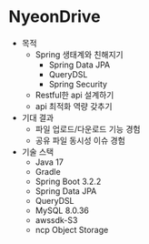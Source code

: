 # NyeonDrive
- 목적
    - Spring 생태계와 친해지기
      - Spring Data JPA
      - QueryDSL  
      - Spring Security 
    - Restful한 api 설계하기
    - api 최적화 역량 갖추기
- 기대 결과
  - 파일 업로드/다운로드 기능 경험
  - 공유 파일 동시성 이슈 경험
- 기술 스택
  - Java 17
  - Gradle
  - Spring Boot 3.2.2
  - Spring Data JPA
  - QueryDSL
  - MySQL 8.0.36
  - awssdk-S3
  - ncp Object Storage
